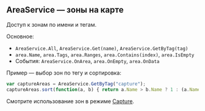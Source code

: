 ## AreaService — зоны на карте

Доступ к зонам по имени и тегам.

Основное:
- `AreaService.All`, `AreaService.Get(name)`, `AreaService.GetByTag(tag)`
- `area.Name`, `area.Tags`, `area.Ranges`, `area.Contains(index)`, `area.IsEmpty`
- События: `AreaService.OnArea`, `area.OnEmpty`, `area.OnData`

Пример — выбор зон по тегу и сортировка:
```javascript
var captureAreas = AreaService.GetByTag("capture");
captureAreas.sort(function(a, b) { return a.Name > b.Name ? 1 : (a.Name < b.Name ? -1 : 0); });
```

Смотрите использование зон в режиме [Capture](https://github.com/kkohno/PixelCombats.GameModes.Capture).

